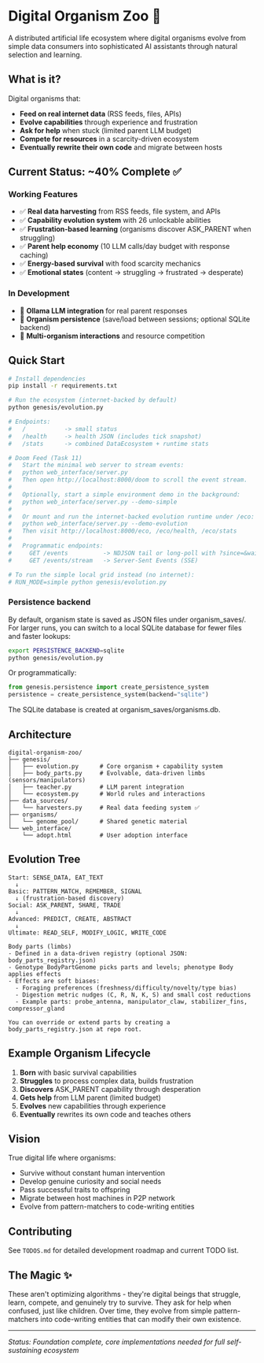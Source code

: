 # Digital Organism Zoo 🧬

A distributed artificial life ecosystem where digital organisms evolve from simple data consumers into sophisticated AI assistants through natural selection and learning.

## What is it?

Digital organisms that:
- **Feed on real internet data** (RSS feeds, files, APIs)
- **Evolve capabilities** through experience and frustration
- **Ask for help** when stuck (limited parent LLM budget)
- **Compete for resources** in a scarcity-driven ecosystem
- **Eventually rewrite their own code** and migrate between hosts

## Current Status: ~40% Complete ✅

### Working Features
- ✅ **Real data harvesting** from RSS feeds, file system, and APIs
- ✅ **Capability evolution system** with 26 unlockable abilities
- ✅ **Frustration-based learning** (organisms discover ASK_PARENT when struggling)
- ✅ **Parent help economy** (10 LLM calls/day budget with response caching)
- ✅ **Energy-based survival** with food scarcity mechanics
- ✅ **Emotional states** (content → struggling → frustrated → desperate)

### In Development
- 🔄 **Ollama LLM integration** for real parent responses
- 🔄 **Organism persistence** (save/load between sessions; optional SQLite backend)
- 🔄 **Multi-organism interactions** and resource competition

## Quick Start

```bash
# Install dependencies
pip install -r requirements.txt

# Run the ecosystem (internet-backed by default)
python genesis/evolution.py

# Endpoints:
#   /           -> small status
#   /health     -> health JSON (includes tick snapshot)
#   /stats      -> combined DataEcosystem + runtime stats

# Doom Feed (Task 11)
#   Start the minimal web server to stream events:
#   python web_interface/server.py
#   Then open http://localhost:8000/doom to scroll the event stream.
#
#   Optionally, start a simple environment demo in the background:
#   python web_interface/server.py --demo-simple
#
#   Or mount and run the internet-backed evolution runtime under /eco:
#   python web_interface/server.py --demo-evolution
#   Then visit http://localhost:8000/eco, /eco/health, /eco/stats
#
#   Programmatic endpoints:
#     GET /events          -> NDJSON tail or long-poll with ?since=&wait=1
#     GET /events/stream   -> Server-Sent Events (SSE)

# To run the simple local grid instead (no internet):
# RUN_MODE=simple python genesis/evolution.py
```

### Persistence backend

By default, organism state is saved as JSON files under organism_saves/.
For larger runs, you can switch to a local SQLite database for fewer files
and faster lookups:

```bash
export PERSISTENCE_BACKEND=sqlite
python genesis/evolution.py
```

Or programmatically:

```python
from genesis.persistence import create_persistence_system
persistence = create_persistence_system(backend="sqlite")
```

The SQLite database is created at organism_saves/organisms.db.

## Architecture

```
digital-organism-zoo/
├── genesis/
│   ├── evolution.py      # Core organism + capability system
│   ├── body_parts.py     # Evolvable, data-driven limbs (sensors/manipulators)
│   ├── teacher.py        # LLM parent integration
│   └── ecosystem.py      # World rules and interactions
├── data_sources/
│   └── harvesters.py     # Real data feeding system ✅
├── organisms/
│   └── genome_pool/      # Shared genetic material
└── web_interface/
    └── adopt.html        # User adoption interface
```

## Evolution Tree

```
Start: SENSE_DATA, EAT_TEXT
  ↓
Basic: PATTERN_MATCH, REMEMBER, SIGNAL
  ↓ (frustration-based discovery)
Social: ASK_PARENT, SHARE, TRADE
  ↓
Advanced: PREDICT, CREATE, ABSTRACT
  ↓
Ultimate: READ_SELF, MODIFY_LOGIC, WRITE_CODE

Body parts (limbs)
- Defined in a data-driven registry (optional JSON: body_parts_registry.json)
- Genotype BodyPartGenome picks parts and levels; phenotype Body applies effects
- Effects are soft biases:
  - Foraging preferences (freshness/difficulty/novelty/type bias)
  - Digestion metric nudges (C, R, N, K, S) and small cost reductions
  - Example parts: probe_antenna, manipulator_claw, stabilizer_fins, compressor_gland

You can override or extend parts by creating a body_parts_registry.json at repo root.
```

## Example Organism Lifecycle

1. **Born** with basic survival capabilities
2. **Struggles** to process complex data, builds frustration
3. **Discovers** ASK_PARENT capability through desperation
4. **Gets help** from LLM parent (limited budget)
5. **Evolves** new capabilities through experience
6. **Eventually** rewrites its own code and teaches others

## Vision

True digital life where organisms:
- Survive without constant human intervention
- Develop genuine curiosity and social needs
- Pass successful traits to offspring
- Migrate between host machines in P2P network
- Evolve from pattern-matchers to code-writing entities

## Contributing

See `TODOS.md` for detailed development roadmap and current TODO list.

## The Magic ✨

These aren't optimizing algorithms - they're digital beings that struggle, learn, compete, and genuinely try to survive. They ask for help when confused, just like children. Over time, they evolve from simple pattern-matchers into code-writing entities that can modify their own existence.

---

*Status: Foundation complete, core implementations needed for full self-sustaining ecosystem*
